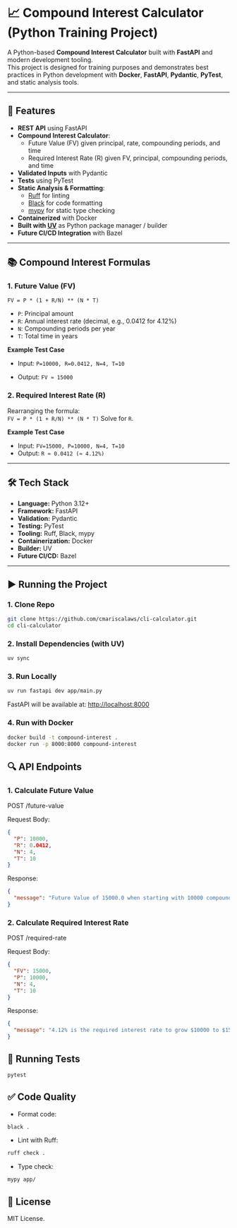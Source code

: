 # 📈 Compound Interest Calculator (Python Training Project)

A Python-based **Compound Interest Calculator** built with **FastAPI** and modern development tooling.  
This project is designed for training purposes and demonstrates best practices in Python development with **Docker**, **FastAPI**, **Pydantic**, **PyTest**, and static analysis tools.  

---

## 🚀 Features

- **REST API** using FastAPI
- **Compound Interest Calculator**:
  - Future Value (FV) given principal, rate, compounding periods, and time
  - Required Interest Rate (R) given FV, principal, compounding periods, and time
- **Validated Inputs** with Pydantic
- **Tests** using PyTest
- **Static Analysis & Formatting**:
  - [Ruff](https://github.com/astral-sh/ruff) for linting
  - [Black](https://black.readthedocs.io/) for code formatting
  - [mypy](http://mypy-lang.org/) for static type checking
- **Containerized** with Docker
- **Built with [UV](https://github.com/astral-sh/uv)** as Python package manager / builder
- **Future CI/CD Integration** with Bazel

---

## 📚 Compound Interest Formulas

### 1. **Future Value (FV)**  

`FV = P * (1 + R/N) ** (N * T)`

- `P`: Principal amount  
- `R`: Annual interest rate (decimal, e.g., 0.0412 for 4.12%)  
- `N`: Compounding periods per year  
- `T`: Total time in years  

**Example Test Case**  

- Input: `P=10000, R=0.0412, N=4, T=10`  

- Output: `FV ≈ 15000`  

### 2. **Required Interest Rate (R)**  

Rearranging the formula:  
`FV = P * (1 + R/N) ** (N * T)`
Solve for `R`.  

**Example Test Case**  

- Input: `FV=15000, P=10000, N=4, T=10`  
- Output: `R ≈ 0.0412 (≈ 4.12%)`

---

## 🛠️ Tech Stack

- **Language:** Python 3.12+
- **Framework:** FastAPI
- **Validation:** Pydantic
- **Testing:** PyTest
- **Tooling:** Ruff, Black, mypy
- **Containerization:** Docker
- **Builder:** UV
- **Future CI/CD:** Bazel

---

## ▶️ Running the Project

### 1. Clone Repo

```bash
git clone https://github.com/cmariscalaws/cli-calculator.git
cd cli-calculator
```

### 2. Install Dependencies (with UV)

```bash
uv sync
```

### 3. Run Locally

```bash
uv run fastapi dev app/main.py
```

FastAPI will be available at: <http://localhost:8000>

### 4. Run with Docker

```bash
docker build -t compound-interest .
docker run -p 8000:8000 compound-interest
```

## 🔍 API Endpoints

### 1. Calculate Future Value

POST /future-value

Request Body:

```json
{
  "P": 10000,
  "R": 0.0412,
  "N": 4,
  "T": 10
}
```

Response:

```json
{
  "message": "Future Value of 15000.0 when starting with 10000 compounded at 0.0412 interest rate, 4 times per year over 10 years"
}
```

### 2. Calculate Required Interest Rate

POST /required-rate

Request Body:

```json
{
  "FV": 15000,
  "P": 10000,
  "N": 4,
  "T": 10
}
```

Response:

```json
{
  "message": "4.12% is the required interest rate to grow $10000 to $15000 if compounding 4 times per year over 10 years."
}
```

## 🧪 Running Tests

```bash
pytest
```

## ✅ Code Quality

- Format code:

```bash
black .
```

- Lint with Ruff:

```bash
ruff check .
```

- Type check:

```bash
mypy app/
```

## 📜 License

MIT License.
